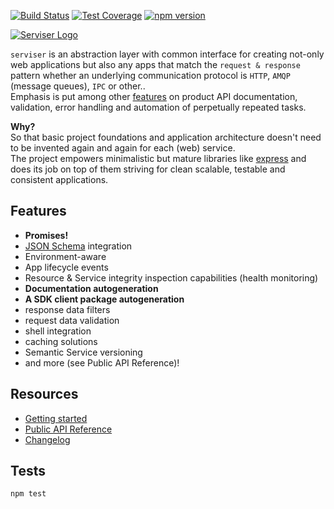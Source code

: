 [![Build Status](https://travis-ci.org/lucid-services/serviser.svg?branch=master)](https://travis-ci.org/lucid-services/serviser)  [![Test Coverage](https://codeclimate.com/github/lucid-services/serviser/badges/coverage.svg)](https://codeclimate.com/github/lucid-services/serviser/coverage) [![npm version](https://badge.fury.io/js/serviser.svg)](https://www.npmjs.com/package/serviser)  

[![Serviser Logo](https://github.com/lucid-services/serviser/raw/master/logo.png)](https://lucid-services.github.io/serviser)

`serviser` is an abstraction layer with common interface for creating not-only web applications but also any apps that match the `request & response` pattern whether an underlying communication protocol is `HTTP`, `AMQP` (message queues), `IPC` or other..  
Emphasis is put among other [features](https://github.com/lucid-services/serviser#features) on product API documentation, validation, error handling and automation of perpetually repeated tasks.

**Why?**  
So that basic project foundations and application architecture doesn't need to be invented again and again for each (web) service.  
The project empowers minimalistic but mature libraries like [express](https://github.com/expressjs/express) and does its job on top of them striving for clean scalable, testable and consistent applications.

Features
-------------------
* **Promises!**
* [JSON Schema](http://json-schema.org/) integration
* Environment-aware
* App lifecycle events
* Resource & Service integrity inspection capabilities (health monitoring)
* **Documentation autogeneration**
* **A SDK client package autogeneration**
* response data filters
* request data validation
* shell integration
* caching solutions
* Semantic Service versioning
* and more (see Public API Reference)!

Resources
-------------------
* [Getting started](https://lucid-services.github.io/serviser/tutorial-1.Getting-started.html)
* [Public API Reference](https://lucid-services.github.io/serviser/)
* [Changelog](./CHANGELOG.md)

Tests
-------------------

`npm test`

